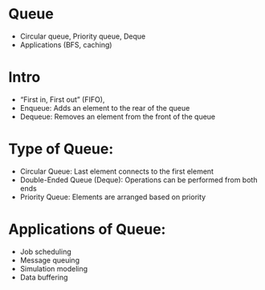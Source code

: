 
# Queue
- Circular queue, Priority queue, Deque
- Applications (BFS, caching)

# Intro
- “First in, First out” (FIFO),
- Enqueue: Adds an element to the rear of the queue
- Dequeue: Removes an element from the front of the queue

# Type of Queue:
- Circular Queue: Last element connects to the first element
- Double-Ended Queue (Deque): Operations can be performed from both ends
- Priority Queue: Elements are arranged based on priority

# Applications of Queue:
- Job scheduling
- Message queuing
- Simulation modeling
- Data buffering